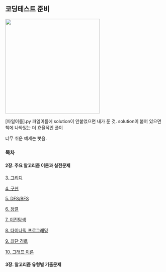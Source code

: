 ## 코딩테스트 준비

<img src = "https://user-images.githubusercontent.com/42762236/101512360-42125800-39be-11eb-9bcf-86173de1dada.png" width="300px">



[파일이름].py 파일이름에 solution이 안붙었으면 내가 푼 것. 
solution이 붙어 있으면 책에 나와있는 더 효율적인 풀이

너무 쉬운 예제는 뺏음.




### 목차

#### 2장. 주요 알고리즘 이론과 실전문제



[3. 그리디](https://github.com/Youngminah/thisiscodingtest/tree/master/3)


[4. 구현](https://github.com/Youngminah/thisiscodingtest/tree/master/4)


[5. DFS/BFS](https://github.com/Youngminah/thisiscodingtest/tree/master/5)


[6. 정렬](https://github.com/Youngminah/thisiscodingtest/tree/master/6)


[7. 이진탐색](https://github.com/Youngminah/thisiscodingtest/tree/master/7)


[8. 다이나믹 프로그래밍](https://github.com/Youngminah/thisiscodingtest/tree/master/8)


[9. 최단 경로](https://github.com/Youngminah/thisiscodingtest/tree/master/9)


[10. 그래프 이론](https://github.com/Youngminah/thisiscodingtest/tree/master/4)







#### 3장. 알고리즘 유형별 기출문제
